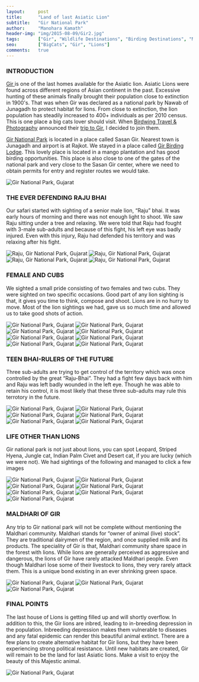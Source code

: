 ```yaml
---
layout:     post
title:      "Land of last Asiatic Lion"
subtitle:   "Gir National Park"
author:     "Manohara Kamath"
header-img: "img/2015-08-09/Gir2.jpg"
tags:		["Gir", "Wildlife Destinations", "Birding Destinations", "Mammal Destinations"]
seo:        ["BigCats", "Gir", "Lions"]
comments:   true
---
```


<h3>INTRODUCTION</h3>

<p> <a href="http://www.wilderhood.com/destination/Gir"> Gir </a> is one of the last homes available for the Asiatic lion. Asiatic Lions were found across different regions of Asian continent in the past. Excessive hunting of these animals finally brought their population close to extinction in 1900's. That was when Gir was declared as a national park by Nawab of Junagadh to protect habitat for lions. From close to extinction, the lion population has steadily increased to 400+ individuals as per 2010 census. This is one place a big cats lover should visit. When <a href="http://www.wilderhood.com/organizer/Birdwing%20Photography">Birdwing Travel & Photography</a> announced their <a href="http://www.wilderhood.com/trip/Gir%20-%20The%20Lions%20Last%20Lair">trip to Gir</a>, I decided to join them.</p>

<p><a href="http://www.wilderhood.com/destination/Gir">Gir National Park</a> is located in a place called Sasan Gir. Nearest town is Junagadh and airport is at Rajkot. We stayed in a place called <a href="http://www.girnationalpark.com/gir_lodge.htm">Gir Birding Lodge</a>. This lovely place is located in a mango plantation and has good birding opportunities. This place is also close to one of the gates of the national park and very close to the Sasan Gir center, where we need to obtain permits for entry and register routes we would take.</p>

<img src="{{ site.baseurl}}/img/2015-08-09/Gir1.jpg" alt="Gir National Park, Gujarat">

<h3>THE EVER DEFENDING RAJU BHAI</h3>

<p>Our safari started with sighting of a senior male lion, “Raju” bhai. It was early hours of morning and there was not enough light to shoot. We saw Raju sitting under a tree and relaxing. We were told that Raju had fought with 3-male sub-adults and because of this fight, his left eye was badly injured. Even with this injury, Raju had defended his territory and was relaxing after his fight.</p>

<img src="{{ site.baseurl}}/img/2015-08-09/Gir3.jpg" alt="Raju, Gir National Park, Gujarat">
<img src="{{ site.baseurl}}/img/2015-08-09/Gir4.jpg" alt="Raju, Gir National Park, Gujarat">
<img src="{{ site.baseurl}}/img/2015-08-09/Gir5.jpg" alt="Raju, Gir National Park, Gujarat">
<img src="{{ site.baseurl}}/img/2015-08-09/Gir6.jpg" alt="Raju, Gir National Park, Gujarat">

<h3>FEMALE AND CUBS</h3>

<p>We sighted a small pride consisting of two females and two cubs. They were sighted on two specific occasions. Good part of any lion sighting is that, it gives you time to think, compose and shoot. Lions are in no hurry to move. Most of the lion sightings we had, gave us so much time and allowed us to take good shots of action.</p>

<img src="{{ site.baseurl}}/img/2015-08-09/Gir7.jpg" alt="Gir National Park, Gujarat">
<img src="{{ site.baseurl}}/img/2015-08-09/Gir8.jpg" alt="Gir National Park, Gujarat">
<img src="{{ site.baseurl}}/img/2015-08-09/Gir9.jpg" alt="Gir National Park, Gujarat">
<img src="{{ site.baseurl}}/img/2015-08-09/Gir10.jpg" alt="Gir National Park, Gujarat">
<img src="{{ site.baseurl}}/img/2015-08-09/Gir11.jpg" alt="Gir National Park, Gujarat">
<img src="{{ site.baseurl}}/img/2015-08-09/Gir12.jpg" alt="Gir National Park, Gujarat">
<img src="{{ site.baseurl}}/img/2015-08-09/Gir13.jpg" alt="Gir National Park, Gujarat">
<img src="{{ site.baseurl}}/img/2015-08-09/Gir14.jpg" alt="Gir National Park, Gujarat">

<h3>TEEN BHAI-RULERS OF THE FUTURE</h3>

<p>Three sub-adults are trying to get control of the territory which was once controlled by the great “Raju-Bhai”. They had a fight few days back with him and Raju was left badly wounded in the left eye. Though he was able to retain his control, it is most likely that these three sub-adults may rule this terrotory in the future.</p>

<img src="{{ site.baseurl}}/img/2015-08-09/Gir15.jpg" alt="Gir National Park, Gujarat">
<img src="{{ site.baseurl}}/img/2015-08-09/Gir16.jpg" alt="Gir National Park, Gujarat">
<img src="{{ site.baseurl}}/img/2015-08-09/Gir17.jpg" alt="Gir National Park, Gujarat">
<img src="{{ site.baseurl}}/img/2015-08-09/Gir18.jpg" alt="Gir National Park, Gujarat">
<img src="{{ site.baseurl}}/img/2015-08-09/Gir19.jpg" alt="Gir National Park, Gujarat">
<img src="{{ site.baseurl}}/img/2015-08-09/Gir20.jpg" alt="Gir National Park, Gujarat">

<h3>LIFE OTHER THAN LIONS</h3>

<p>Gir national park is not just about lions, you can spot Leopard, Striped Hyena, Jungle cat, Indian Palm Civet and Desert cat, if you are lucky (which we were not). We had sightings of the following and managed to click a few images</p>

<img src="{{ site.baseurl}}/img/2015-08-09/Gir21.jpg" alt="Gir National Park, Gujarat">
<img src="{{ site.baseurl}}/img/2015-08-09/Gir22.jpg" alt="Gir National Park, Gujarat">
<img src="{{ site.baseurl}}/img/2015-08-09/Gir23.jpg" alt="Gir National Park, Gujarat">
<img src="{{ site.baseurl}}/img/2015-08-09/Gir25.jpg" alt="Gir National Park, Gujarat">
<img src="{{ site.baseurl}}/img/2015-08-09/Gir26.jpg" alt="Gir National Park, Gujarat">
<img src="{{ site.baseurl}}/img/2015-08-09/Gir27.jpg" alt="Gir National Park, Gujarat">
<img src="{{ site.baseurl}}/img/2015-08-09/Gir28.jpg" alt="Gir National Park, Gujarat">

<h3>MALDHARI OF GIR</h3>

<p>Any trip to Gir national park will not be complete without mentioning the Maldhari community. Maldhari stands for “owner of animal (live) stock”. They are traditional dairymen of the region, and once supplied milk and its products. The speciality of Gir is that, Maldhari community share space in the forest with lions. While lions are generally perceived as aggressive and dangerous, the lions of Gir have rarely attacked Maldhari people. Even though Maldhari lose some of their livestock to lions, they very rarely attack them. This is a unique bond existing in an ever shrinking green space.</p>

<img src="{{ site.baseurl}}/img/2015-08-09/Gir29.jpg" alt="Gir National Park, Gujarat">
<img src="{{ site.baseurl}}/img/2015-08-09/Gir30.jpg" alt="Gir National Park, Gujarat">
<img src="{{ site.baseurl}}/img/2015-08-09/Gir31.jpg" alt="Gir National Park, Gujarat">

<h3>FINAL POINTS</h3>

<p>The last house of Lions is getting filled up and will shortly overflow. In addition to this, the Gir lions are inbred, leading to in-breeding depression in the population. Inbreeding depression makes them vulnerable to diseases and any fatal epidemic can render this beautiful animal extinct. There are a few plans to create alternative habitat for Gir lions, but they have been experiencing strong political resistance. Until new habitats are created, Gir will remain to be the land for last Asiatic lions. Make a visit to enjoy the beauty of this Majestic animal.</p>

<img src="{{ site.baseurl}}/img/2015-08-09/Gir32.jpg" alt="Gir National Park, Gujarat">